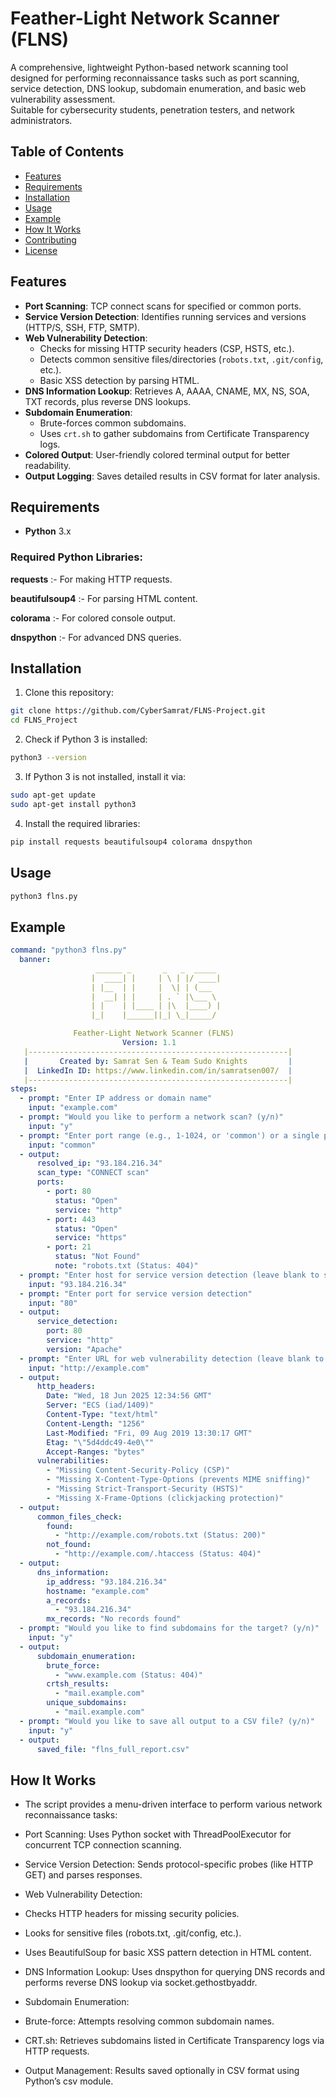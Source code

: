 # Feather-Light Network Scanner (FLNS)

A comprehensive, lightweight Python-based network scanning tool designed for performing reconnaissance tasks such as port scanning, service detection, DNS lookup, subdomain enumeration, and basic web vulnerability assessment.  
Suitable for cybersecurity students, penetration testers, and network administrators.

## Table of Contents

- [Features](#features)
- [Requirements](#requirements)
- [Installation](#installation)
- [Usage](#usage)
- [Example](#example)
- [How It Works](#how-it-works)
- [Contributing](#contributing)
- [License](#license)

## Features

- **Port Scanning**: TCP connect scans for specified or common ports.
- **Service Version Detection**: Identifies running services and versions (HTTP/S, SSH, FTP, SMTP).
- **Web Vulnerability Detection**:
  - Checks for missing HTTP security headers (CSP, HSTS, etc.).
  - Detects common sensitive files/directories (`robots.txt`, `.git/config`, etc.).
  - Basic XSS detection by parsing HTML.
- **DNS Information Lookup**: Retrieves A, AAAA, CNAME, MX, NS, SOA, TXT records, plus reverse DNS lookups.
- **Subdomain Enumeration**:
  - Brute-forces common subdomains.
  - Uses `crt.sh` to gather subdomains from Certificate Transparency logs.
- **Colored Output**: User-friendly colored terminal output for better readability.
- **Output Logging**: Saves detailed results in CSV format for later analysis.

## Requirements

- **Python** 3.x

### Required Python Libraries:

**requests** :-   For making HTTP requests.

**beautifulsoup4** :-   For parsing HTML content.

**colorama** :-   For colored console output.

**dnspython** :-   For advanced DNS queries.

## Installation

1. Clone this repository:

```bash
git clone https://github.com/CyberSamrat/FLNS-Project.git
cd FLNS_Project
```
2. Check if Python 3 is installed:
```bash
python3 --version
```
3. If Python 3 is not installed, install it via:
```bash
sudo apt-get update
sudo apt-get install python3
```
4. Install the required libraries:
```bash
pip install requests beautifulsoup4 colorama dnspython
```

## Usage
```bash
python3 flns.py
```

## Example
```yaml
command: "python3 flns.py"
  banner: 
                   ______ _       _   _  _____
                  |  ____| |     | \ | |/ ____|
                  | |__  | |     |  \| | (___
                  |  __| | |     | . ` |\___ \
                  | |    | |____ | |\  |____) |
                  |_|    |______||_| \_|_____/

              Feather-Light Network Scanner (FLNS)
                         Version: 1.1
   |----------------------------------------------------------|
   |       Created by: Samrat Sen & Team Sudo Knights         |
   |  LinkedIn ID: https://www.linkedin.com/in/samratsen007/  |
   |----------------------------------------------------------|
steps:
  - prompt: "Enter IP address or domain name"
    input: "example.com"
  - prompt: "Would you like to perform a network scan? (y/n)"
    input: "y"
  - prompt: "Enter port range (e.g., 1-1024, or 'common') or a single port"
    input: "common"
  - output:
      resolved_ip: "93.184.216.34"
      scan_type: "CONNECT scan"
      ports:
        - port: 80
          status: "Open"
          service: "http"
        - port: 443
          status: "Open"
          service: "https"
        - port: 21
          status: "Not Found"
          note: "robots.txt (Status: 404)"
  - prompt: "Enter host for service version detection (leave blank to skip)"
    input: "93.184.216.34"
  - prompt: "Enter port for service version detection"
    input: "80"
  - output:
      service_detection:
        port: 80
        service: "http"
        version: "Apache"
  - prompt: "Enter URL for web vulnerability detection (leave blank to skip)"
    input: "http://example.com"
  - output:
      http_headers:
        Date: "Wed, 18 Jun 2025 12:34:56 GMT"
        Server: "ECS (iad/1409)"
        Content-Type: "text/html"
        Content-Length: "1256"
        Last-Modified: "Fri, 09 Aug 2019 13:30:17 GMT"
        Etag: "\"5d4ddc49-4e0\""
        Accept-Ranges: "bytes"
      vulnerabilities:
        - "Missing Content-Security-Policy (CSP)"
        - "Missing X-Content-Type-Options (prevents MIME sniffing)"
        - "Missing Strict-Transport-Security (HSTS)"
        - "Missing X-Frame-Options (clickjacking protection)"
  - output:
      common_files_check:
        found:
          - "http://example.com/robots.txt (Status: 200)"
        not_found:
          - "http://example.com/.htaccess (Status: 404)"
  - output:
      dns_information:
        ip_address: "93.184.216.34"
        hostname: "example.com"
        a_records:
          - "93.184.216.34"
        mx_records: "No records found"
  - prompt: "Would you like to find subdomains for the target? (y/n)"
    input: "y"
  - output:
      subdomain_enumeration:
        brute_force:
          - "www.example.com (Status: 404)"
        crtsh_results:
          - "mail.example.com"
        unique_subdomains:
          - "mail.example.com"
  - prompt: "Would you like to save all output to a CSV file? (y/n)"
    input: "y"
  - output:
      saved_file: "flns_full_report.csv"
```
## How It Works
- The script provides a menu-driven interface to perform various network reconnaissance tasks:

- Port Scanning: Uses Python socket with ThreadPoolExecutor for concurrent TCP connection scanning.

- Service Version Detection: Sends protocol-specific probes (like HTTP GET) and parses responses.

- Web Vulnerability Detection:

- Checks HTTP headers for missing security policies.

- Looks for sensitive files (robots.txt, .git/config, etc.).

- Uses BeautifulSoup for basic XSS pattern detection in HTML content.

- DNS Information Lookup: Uses dnspython for querying DNS records and performs reverse DNS lookup via socket.gethostbyaddr.

- Subdomain Enumeration:

- Brute-force: Attempts resolving common subdomain names.

- CRT.sh: Retrieves subdomains listed in Certificate Transparency logs via HTTP requests.

- Output Management: Results saved optionally in CSV format using Python’s csv module.
